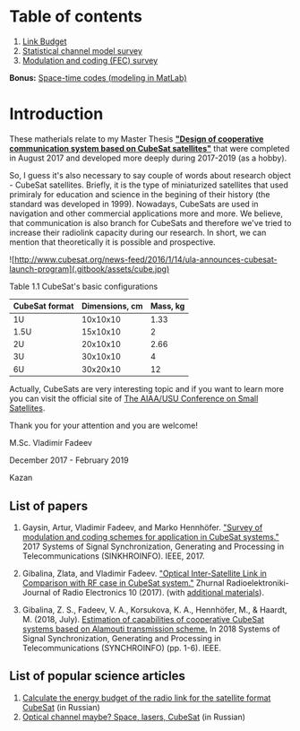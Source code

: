 # Table of contents

1. [Link Budget](https://nbviewer.jupyter.org/github/kirlf/cubesats/blob/master/LinkBudget/LB.ipynb)
2. [Statistical channel model survey](https://github.com/kirlf/cubesats/blob/master/statistical_model.md)
3. [Modulation and coding \(FEC\) survey](https://github.com/kirlf/cubesats/blob/master/fec.md)

**Bonus:** [Space-time codes (modeling in MatLab)](https://nbviewer.jupyter.org/github/kirlf/CSP/blob/master/MIMO/Alamouti.ipynb)

# Introduction

These matherials relate to my Master Thesis [**"Design of cooperative communication system based on CubeSat satellites"**](http://opac.lbs-ilmenau.gbv.de/DB=1/PPN?PPN=898368146) that were completed in August 2017 and developed more deeply during 2017-2019 (as a hobby).

So, I guess it's also necessary to say couple of words about research object - CubeSat satellites. Briefly, it is the type of miniaturized satellites that used primiraly for education and science in the begining of their history \(the standard was developed in 1999\). Nowadays, CubeSats are used in navigation and other commercial applications more and more. We believe, that communication is also branch for CubeSats and therefore we've tried to increase their radiolink capacity during our research. In short, we can mention that theoretically it is possible and prospective.

![http://www.cubesat.org/news-feed/2016/1/14/ula-announces-cubesat-launch-program](.gitbook/assets/cube.jpg)

  
Table 1.1 CubeSat's basic configurations 

| CubeSat format | Dimensions, cm | Mass, kg |
| :--- | :--- | :--- |
| 1U | 10x10x10 | 1.33 |
| 1.5U | 15x10x10 | 2 |
| 2U | 20x10x10 | 2.66 |
| 3U | 30x10x10 | 4 |
| 6U | 30x20x10 | 12 |

Actually, CubeSats are very interesting topic and if you want to learn more you can visit the official site of [The AIAA/USU Conference on Small Satellites](https://digitalcommons.usu.edu/smallsat/).

Thank you for your attention and you are welcome!

M.Sc. Vladimir Fadeev

December 2017 - February  2019

Kazan

## List of papers

1. Gaysin, Artur, Vladimir Fadeev, and Marko Hennhöfer. ["Survey of modulation and coding schemes for application in CubeSat systems."](https://ieeexplore.ieee.org/abstract/document/7997514) 2017 Systems of Signal Synchronization, Generating and Processing in Telecommunications (SINKHROINFO). IEEE, 2017.
2. Gibalina, Zlata, and Vladimir Fadeev. ["Optical Inter-Satellite Link in Comparison with RF case in CubeSat system."](http://jre.cplire.ru/jre/oct17/6/text.pdf) Zhurnal Radioelektroniki-Journal of Radio Electronics 10 (2017). (with [additional materials](https://nbviewer.jupyter.org/github/kirlf/cubesats/blob/master/Optical-ISL-LB.ipynb)).
 
3. Gibalina, Z. S., Fadeev, V. A., Korsukova, K. A., Hennhöfer, M., & Haardt, M. (2018, July). [Estimation of capabilities of cooperative CubeSat systems based on Alamouti transmission scheme.](https://ieeexplore.ieee.org/document/8456940) In 2018 Systems of Signal Synchronization, Generating and Processing in Telecommunications (SYNCHROINFO) (pp. 1-6). IEEE.

## List of popular science articles

1. [Calculate the energy budget of the radio link for the satellite format CubeSat](https://habr.com/ru/post/447728/) (in Russian)
2. [Optical channel maybe? Space, lasers, CubeSat](https://habr.com/ru/post/449146/) (in Russian)
